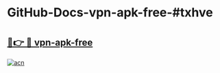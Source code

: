 # GitHub-Docs-vpn-apk-free-#txhve

# <h2><a href="https://andorid.site?title=vpn-apk-free&ref=07A">🔗👉 🔴 vpn-apk-free</a></h2>

[![acn](https://github.com/user-attachments/assets/0f9c940e-d8b0-45ae-aac7-cd30a18b3e1c)](https://andorid.site?title=vpn-apk-free&ref=07A)

